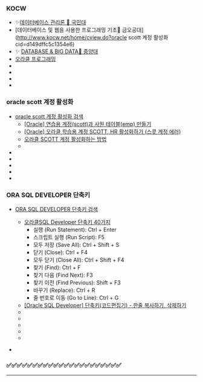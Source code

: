 ### KOCW
- ✨[데이터베이스 관리론 🔷 국민대](http://www.kocw.net/home/cview.do?cid=c107a8da0f2ee8fe)
- [데이터베이스 및 웹을 사용한 프로그래밍 기초🔷 금오공대](http://www.kocw.net/home/cview.do?oracle scott 계정 활성화cid=d149dffc5c1354e6)
- ✨ [DATABASE & BIG DATA🔷 중양대](http://www.kocw.net/home/cview.do?cid=78f1c8beaa66c986&ar=link_openapi)
- [오라클 프로그래밍](http://www.kocw.net/home/cview.do?cid=7988e1d76a28da60)
- []()
- []()
- []()
- []()


### oracle scott 계정 활성화
- [oracle scott 계정 활성화 검색](https://www.google.com/search?q=oracle+scott+%EA%B3%84%EC%A0%95+%ED%99%9C%EC%84%B1%ED%99%94&oq=oracle+scott+&gs_lcrp=EgZjaHJvbWUqBwgBEAAYgAQyBggAEEUYOTIHCAEQABiABDIHCAIQABiABDIHCAMQABiABDIHCAQQABiABDIHCAUQABiABDIHCAYQABiABDIGCAcQABgeMgYICBAAGB4yBggJEAAYHtIBCDkyMDhqMGo3qAIAsAIA&sourceid=chrome&ie=UTF-8)
  - [[Oracle] 연습용 계정(scott)과 사원 테이블(emp) 만들기](https://parkjye.tistory.com/66)
  - [[Oracle] 오라클 학습용 계정 SCOTT, HR 활성화하기 (스콧 계정 에러)](https://hyunki99.tistory.com/52)
  - [오라클 SCOTT 계정 활성화하는 방법](https://velog.io/@fluffycow/%EC%98%A4%EB%9D%BC%ED%81%B4-SCOTT-%EA%B3%84%EC%A0%95-%ED%99%9C%EC%84%B1%ED%99%94%ED%95%98%EB%8A%94-%EB%B0%A9%EB%B2%95)
  - []()
- []()
- []()
- []()
- []()
- 
### ORA SQL DEVELOPER 단축키
- [ORA SQL DEVELOPER 단축키 검색](https://www.google.com/search?q=ORA+SQL+DEVELOPER+%EB%8B%A8%EC%B6%95%ED%82%A4&oq=ORA+SQL+DEVELOPER+%EB%8B%A8%EC%B6%95%ED%82%A4&gs_lcrp=EgZjaHJvbWUyCAgAEEUYFRg5MgkIARAhGAoYoAEyCQgCECEYChigATIJCAMQIRgKGKAB0gEJMTQ2NTZqMGo3qAIAsAIA&sourceid=chrome&ie=UTF-8)
  - [오라클SQL Developer 단축키 40가지](https://knowhowbox.co.kr/%EC%98%A4%EB%9D%BC%ED%81%B4sql-developer-%EB%8B%A8%EC%B6%95%ED%82%A4-40%EA%B0%80%EC%A7%80/)
    - 실행 (Run Statement): Ctrl + Enter
    - 스크립트 실행 (Run Script): F5
    - 모두 저장 (Save All): Ctrl + Shift + S
    - 닫기 (Close): Ctrl + F4
    - 모두 닫기 (Close All): Ctrl + Shift + F4
    - 찾기 (Find): Ctrl + F
    - 찾기 다음 (Find Next): F3
    - 찾기 이전 (Find Previous): Shift + F3
    - 바꾸기 (Replace): Ctrl + R
    - 줄 번호로 이동 (Go to Line): Ctrl + G
  - [[Oracle SQL Developer] 단축키(코드편집기) - 한줄 복사하기, 삭제하기](https://withthisclue.tistory.com/entry/Oracle-SQL-Developer-%EB%8B%A8%EC%B6%95%ED%82%A4%EC%BD%94%EB%93%9C%ED%8E%B8%EC%A7%91%EA%B8%B0-%ED%95%9C%EC%A4%84-%EB%B3%B5%EC%82%AC%ED%95%98%EA%B8%B0-%EC%82%AD%EC%A0%9C%ED%95%98%EA%B8%B0)
  - []()
  - []()
  - []()
  - []()
  - []()

- []()
### ✅✅✅✅✅✅✅✅✅✅✅✅✅✅✅✅✅✅✅✅✅✅
---